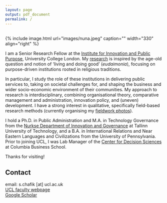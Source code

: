 ```yaml
---
layout: page
output: pdf_document
permalink: /
---
```

<br />
{% include image.html url="images/nuna.jpeg" caption="" width="330" align="right" %}

I am a Senior Research Fellow at the [Institute for Innovation and Public Purpose], University College London. My [research] is inspired by the age-old question and notion of ‘living and doing good’ (*eudaimonia*), focusing on purpose-driven institutions rooted in religious traditions. 

In particular, I study the role of these institutions in delivering public services to, taking on societal challenges for, and shaping the business and wider socio-economic environment of their communities. My approach to research is interdisciplinary, combining organisational theory, comparative management and administration, innovation policy, and (uneven) development. I have a strong interest in qualitative, specifically field-based research methods (currently organising my [fieldwork photos]). 

I hold a Ph.D. in Public Administration and M.A. in Technology Governance from the [Nurkse Department of Innovation and Governance] at Tallinn University of Technology, and a B.A. in International Relations and Near Eastern Languages and Civilizations from the University of Pennsylvania. Prior to joining UCL, I was Lab Manager of the [Center for Decision Sciences] at Columbia Business School. 

Thanks for visiting!

## Contact

email: s.chafik [at] ucl.ac.uk <br>
[UCL faculty webpage] <br>
[Google Scholar] 

[Institute for Innovation and Public Purpose]: https://www.ucl.ac.uk/bartlett/public-purpose/ucl-institute-innovation-and-public-purpose
[Nurkse Department of Innovation and Governance]: https://taltech.ee/en/nurkse
[Center for Decision Sciences]: https://business.columbia.edu/cds
[research]: https://schafik.github.io/research/
[here]: https://schafik.github.io/f/SalahChafik_CV.pdf
[fieldwork photos]: https://schafik.github.io/fieldwork/
[UCL faculty webpage]: https://www.ucl.ac.uk/bartlett/public-purpose/salah-chafik
[Google Scholar]: https://scholar.google.com/citations?hl=en&user=hoNMx7wAAAAJ
